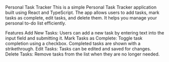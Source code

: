Personal Task Tracker
This is a simple Personal Task Tracker application built using React and TypeScript. The app allows users to add tasks, mark tasks as complete, edit tasks, and delete them. It helps you manage your personal to-do list efficiently.

Features
Add New Tasks: Users can add a new task by entering text into the input field and submitting it.
Mark Tasks as Complete: Toggle task completion using a checkbox. Completed tasks are shown with a strikethrough.
Edit Tasks: Tasks can be edited and saved for changes.
Delete Tasks: Remove tasks from the list when they are no longer needed.
